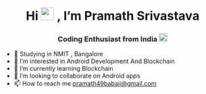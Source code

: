 <h1 align="center">Hi <img src="https://raw.githubusercontent.com/MartinHeinz/MartinHeinz/master/wave.gif" width="30px" height="30px"> , I’m Pramath Srivastava</h1>
<h3 align="center"> Coding Enthusiast from India <img src="https://upload.wikimedia.org/wikipedia/commons/3/3a/Animated-Flag-India.gif" width="20px" height="20px"></h3>

- 🏫 Studying in NMIT , Bangalore
- 👀 I’m interested in Android Development And Blockchain
- 🌱 I’m currently learning Blockchain
- 💞️ I’m looking to collaborate on Android apps
- 📫 How to reach me pramath49babaji@gmail.com

<!---
Pramath02/Pramath02 is a ✨ special ✨ repository because its `README.md` (this file) appears on your GitHub profile.
You can click the Preview link to take a look at your changes.
--->

